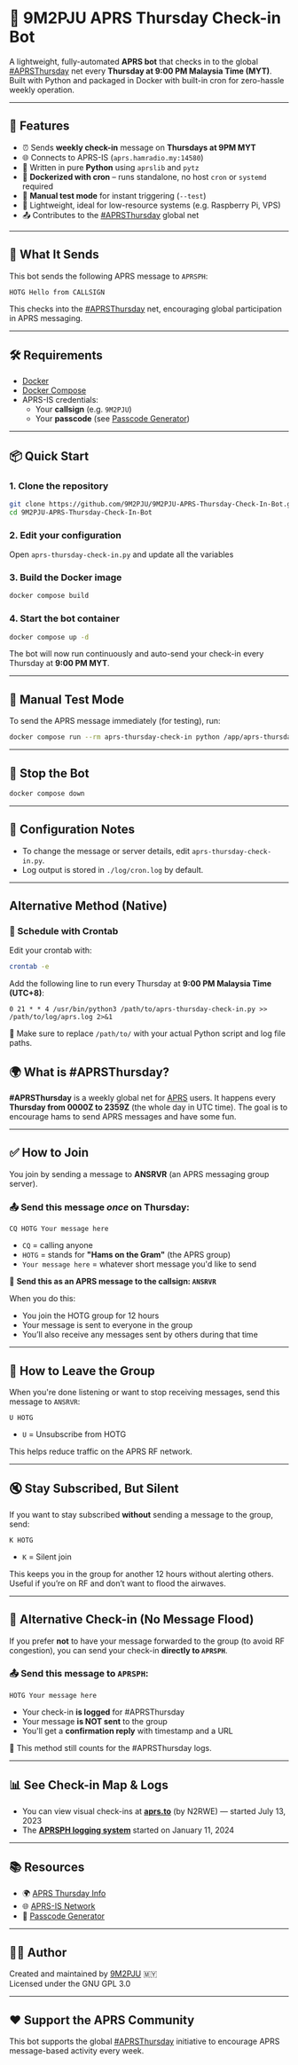 # 📡 9M2PJU APRS Thursday Check-in Bot

A lightweight, fully-automated **APRS bot** that checks in to the global [#APRSThursday](https://aprsph.net/aprsthursday/) net every **Thursday at 9:00 PM Malaysia Time (MYT)**. Built with Python and packaged in Docker with built-in cron for zero-hassle weekly operation.

---

## 🚀 Features

- ⏰ Sends **weekly check-in** message on **Thursdays at 9PM MYT**
- 🌐 Connects to APRS-IS (`aprs.hamradio.my:14580`)
- 🐍 Written in pure **Python** using `aprslib` and `pytz`
- 🐳 **Dockerized with cron** – runs standalone, no host `cron` or `systemd` required
- 🔌 **Manual test mode** for instant triggering (`--test`)
- 🧠 Lightweight, ideal for low-resource systems (e.g. Raspberry Pi, VPS)
- 📤 Contributes to the [#APRSThursday](https://aprsph.net/aprsthursday/) global net

---

## 📨 What It Sends

This bot sends the following APRS message to `APRSPH`:

```
HOTG Hello from CALLSIGN
```

This checks into the [#APRSThursday](https://aprsph.net/aprsthursday/) net, encouraging global participation in APRS messaging.

---

## 🛠 Requirements

- [Docker](https://docs.docker.com/get-docker/)
- [Docker Compose](https://docs.docker.com/compose/)
- APRS-IS credentials:
  - Your **callsign** (e.g. `9M2PJU`)
  - Your **passcode** (see [Passcode Generator](https://pass.hamradio.my/))

---

## 📦 Quick Start

### 1. Clone the repository

```bash
git clone https://github.com/9M2PJU/9M2PJU-APRS-Thursday-Check-In-Bot.git
cd 9M2PJU-APRS-Thursday-Check-In-Bot
```

### 2. Edit your configuration

Open `aprs-thursday-check-in.py` and update all the variables

### 3. Build the Docker image

```bash
docker compose build
```

### 4. Start the bot container

```bash
docker compose up -d
```

The bot will now run continuously and auto-send your check-in every Thursday at **9:00 PM MYT**.

---

## 🧪 Manual Test Mode

To send the APRS message immediately (for testing), run:

```bash
docker compose run --rm aprs-thursday-check-in python /app/aprs-thursday-check-in.py --test
```

---

## 🛑 Stop the Bot

```bash
docker compose down
```

---

## 🔧 Configuration Notes

- To change the message or server details, edit `aprs-thursday-check-in.py`.
- Log output is stored in `./log/cron.log` by default.

---

## Alternative Method (Native) 

### 📆 Schedule with Crontab

Edit your crontab with:

```bash
crontab -e
```

Add the following line to run every Thursday at **9:00 PM Malaysia Time (UTC+8)**:

```cron
0 21 * * 4 /usr/bin/python3 /path/to/aprs-thursday-check-in.py >> /path/to/log/aprs.log 2>&1
```

📌 Make sure to replace `/path/to/` with your actual Python script and log file paths.

## 🌍 What is #APRSThursday?

**#APRSThursday** is a weekly global net for [APRS](https://en.wikipedia.org/wiki/Automatic_Packet_Reporting_System) users. It happens every **Thursday from 0000Z to 2359Z** (the whole day in UTC time). The goal is to encourage hams to send APRS messages and have some fun.

---

## ✅ How to Join

You join by sending a message to **ANSRVR** (an APRS messaging group server).

### 📤 Send this message *once* on Thursday:
```
CQ HOTG Your message here
```

- `CQ` = calling anyone  
- `HOTG` = stands for **"Hams on the Gram"** (the APRS group)  
- `Your message here` = whatever short message you'd like to send  

📍 **Send this as an APRS message to the callsign: `ANSRVR`**

When you do this:
- You join the HOTG group for 12 hours
- Your message is sent to everyone in the group
- You’ll also receive any messages sent by others during that time

---

## 🚪 How to Leave the Group

When you're done listening or want to stop receiving messages, send this message to `ANSRVR`:

```
U HOTG
```

- `U` = Unsubscribe from HOTG

This helps reduce traffic on the APRS RF network.

---

## 🔇 Stay Subscribed, But Silent

If you want to stay subscribed **without** sending a message to the group, send:

```
K HOTG
```

- `K` = Silent join

This keeps you in the group for another 12 hours without alerting others.  
Useful if you’re on RF and don’t want to flood the airwaves.

---

## 🧭 Alternative Check-in (No Message Flood)

If you prefer **not** to have your message forwarded to the group (to avoid RF congestion), you can send your check-in **directly to `APRSPH`**.

### 📤 Send this message to `APRSPH`:
```
HOTG Your message here
```

- Your check-in **is logged** for #APRSThursday
- Your message **is NOT sent** to the group
- You'll get a **confirmation reply** with timestamp and a URL

📝 This method still counts for the #APRSThursday logs.

---

## 📊 See Check-in Map & Logs

- You can view visual check-ins at **[aprs.to](https://aprs.to)** (by N2RWE) — started July 13, 2023
- The **[APRSPH logging system](https://aprsph.net/aprsthursday/)** started on January 11, 2024

---

## 📚 Resources

- 🌍 [APRS Thursday Info](https://aprsph.net/aprsthursday/)
- 🌐 [APRS-IS Network](http://www.aprs-is.net/)
- 🔑 [Passcode Generator](https://pass.hamradio.my/)

---

## 🧑‍💻 Author

Created and maintained by [9M2PJU](https://github.com/9M2PJU) 🇲🇾  
Licensed under the GNU GPL 3.0

---

## ❤️ Support the APRS Community

This bot supports the global [#APRSThursday](https://aprsph.net/aprsthursday/) initiative to encourage APRS message-based activity every week.
